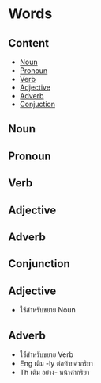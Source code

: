 # Words

## Content
* [Noun](#noun)
* [Pronoun](#pronoun)
* [Verb](#verb)
* [Adjective](#adjective)
* [Adverb](#adverb)
* [Conjuction](#conjuction)

## Noun

## Pronoun

## Verb

## Adjective

## Adverb

## Conjunction

## Adjective
* ใช้สำหรับขยาย Noun

## Adverb
* ใช้่สำหรับขยาย Verb 
* Eng เติม -ly ต่อท้ายคำกริยา 
* Th เติม อย่าง- หน้าคำกริยา

